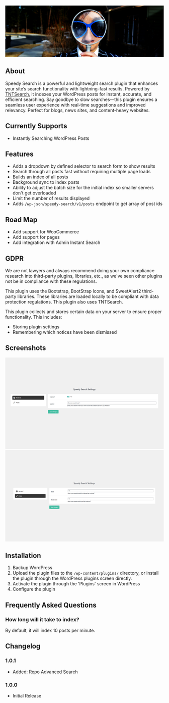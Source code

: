 ![Speedy Search Banner](.wordpress-org/banner-1880x609.png)
## About

Speedy Search is a powerful and lightweight search plugin that enhances your site’s search functionality with lightning-fast results. Powered by [TNTSearch](https://github.com/teamtnt/tntsearch), it indexes your WordPress posts for instant, accurate, and efficient searching. Say goodbye to slow searches—this plugin ensures a seamless user experience with real-time suggestions and improved relevancy. Perfect for blogs, news sites, and content-heavy websites.

## Currently Supports

* Instantly Searching WordPress Posts

## Features

* Adds a dropdown by defined selector to search form to show results
* Search through all posts fast without requiring multiple page loads
* Builds an index of all posts
* Background sync to index posts
* Ability to adjust the batch size for the initial index so smaller servers don't get overloaded
* Limit the number of results displayed
* Adds `/wp-json/speedy-search/v1/posts` endpoint to get array of post ids

## Road Map

* Add support for WooCommerce
* Add support for pages
* Add integration with Admin Instant Search

## GDPR

We are not lawyers and always recommend doing your own compliance research into third-party plugins, libraries, etc., as we've seen other plugins not be in compliance with these regulations.

This plugin uses the Bootstrap, BootStrap Icons, and SweetAlert2 third-party libraries. These libraries are loaded locally to be compliant with data protection regulations. This plugin also uses TNTSearch.

This plugin collects and stores certain data on your server to ensure proper functionality. This includes:

* Storing plugin settings
* Remembering which notices have been dismissed

## Screenshots

![General Settings](.wordpress-org/screenshot-1.jpg)
![Post Settings](.wordpress-org/screenshot-2.jpg)

## Installation

1. Backup WordPress
2. Upload the plugin files to the `/wp-content/plugins/` directory, or install the plugin through the WordPress plugins screen directly.
3. Activate the plugin through the 'Plugins' screen in WordPress
4. Configure the plugin

## Frequently Asked Questions

### How long will it take to index?

By default, it will index 10 posts per minute.

## Changelog

### 1.0.1
- Added: Repo Advanced Search

### 1.0.0
- Initial Release